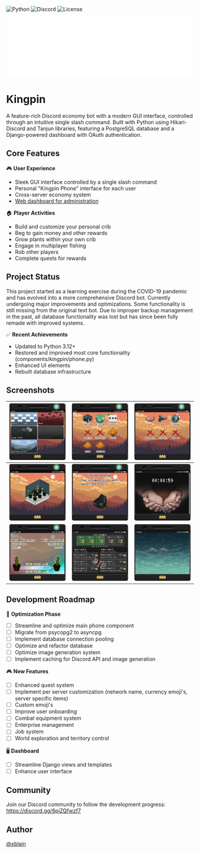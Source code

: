 ![Python](https://img.shields.io/badge/python-3.12+-blue.svg)
![Discord](https://img.shields.io/discord/801694163568951296)
![License](https://img.shields.io/github/license/xblain/kingpin-bot)

![Logo](https://github.com/xblain/kingpin-bot/blob/main/readme-images/BotLogoWord.svg)

# Kingpin

A feature-rich Discord economy bot with a modern GUI interface, controlled through an intuitive single slash command. Built with Python using Hikari-Discord and Tanjun libraries, featuring a PostgreSQL database and a Django-powered dashboard with OAuth authentication.

## Core Features

🎮 **User Experience**
- Sleek GUI interface controlled by a single slash command
- Personal "Kingpin Phone" interface for each user
- Cross-server economy system
- [Web dashboard for administration](https://github.com/xblain/kingbin-webui/tree/main)

🏠 **Player Activities**
- Build and customize your personal crib
- Beg to gain money and other rewards
- Grow plants within your own crib
- Engage in multiplayer fishing
- Rob other players
- Complete quests for rewards

## Project Status

This project started as a learning exercise during the COVID-19 pandemic and has evolved into a more comprehensive Discord bot. Currently undergoing major improvements and optimizations. Some functionality is still missing from the original text bot. Due to improper backup management in the past, all database functionality was lost but has since been fully remade with improved systems.

✅ **Recent Achievements**
- Updated to Python 3.12+
- Restored and improved most core functionality (components/kingpin/phone.py)
- Enhanced UI elements
- Rebuilt database infrastructure

## Screenshots

|![Shop](https://github.com/xblain/kingpin-bot/blob/main/readme-images/shop.png)|![Menu](https://github.com/xblain/kingpin-bot/blob/main/readme-images/menu.png)|![Activities](https://github.com/xblain/kingpin-bot/blob/main/readme-images/activities.png)|
|     :---:      |     :---:      |     :---:      |
|![Crib](https://github.com/xblain/kingpin-bot/blob/main/readme-images/crib.png)|![Itemview](https://github.com/xblain/kingpin-bot/blob/main/readme-images/itemview.png)|![Beg](https://github.com/xblain/kingpin-bot/blob/main/readme-images/beg.png)|
|![Upgrade1](https://github.com/xblain/kingpin-bot/blob/main/readme-images/upgradeplant.png)|![Upgrade2](https://github.com/xblain/kingpin-bot/blob/main/readme-images/upgradesafe.png)|![Fishing](https://github.com/xblain/kingpin-bot/blob/main/readme-images/fishing.png)|

## Development Roadmap

🔧 **Optimization Phase**
- [ ] Streamline and optimize main phone component
- [ ] Migrate from psycopg2 to asyncpg
- [ ] Implement database connection pooling
- [ ] Optimize and refactor database
- [ ] Optimize image generation system
- [ ] Implement caching for Discord API and image generation

🎮 **New Features**
- [ ] Enhanced quest system
- [ ] Implement per server customization (network name, currency emoji's, server specific items)
- [ ] Custom emoji's
- [ ] Improve user onboarding
- [ ] Combat equipment system
- [ ] Enterprise management
- [ ] Job system
- [ ] World exploration and territory control

🖥️ **Dashboard**
- [ ] Streamline Django views and templates
- [ ] Enhance user interface

## Community

Join our Discord community to follow the development progress:
https://discord.gg/6pjZQfwzf7

## Author

[@xblain](https://github.com/xblain)

